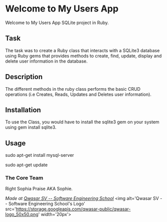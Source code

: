 # Welcome to My Users App
Welcome to My Users App SQLite project in Ruby.

## Task
The task was to create a Ruby class that interacts with a SQLite3 database using Ruby gems that provides methods to create, find, update, display and delete user information in the database.

## Description
The different methods in the ruby class performs the basic CRUD operations (i.e Creates, Reads, Updates and Deletes user information).

## Installation
To use the Class, you would have to install the sqlite3 gem on your system using gem install sqlite3.

## Usage
sudo apt-get install mysql-server

sudo apt-get update


### The Core Team
Right Sophia Praise AKA Sophie.

<span><i>Made at <a href='https://qwasar.io'>Qwasar SV -- Software Engineering School</a></i></span>
<span><img alt='Qwasar SV -- Software Engineering School's Logo' src='https://storage.googleapis.com/qwasar-public/qwasar-logo_50x50.png' width='20px'></span>

